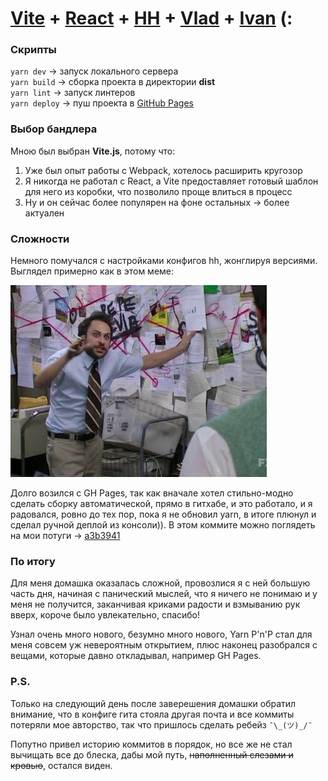 # [Vite](https://vitejs.dev) + [React](https://react.dev) + [HH](https://hh.ru/) + [Vlad](https://vladpetrov.me) + [Ivan](https://github.com/ipetropolsky/) (:

### Скрипты

`yarn dev` → запуск локального сервера \
`yarn build` → сборка проекта в директории **dist** \
`yarn lint` → запуск линтеров \
`yarn deploy` → пуш проекта в [GitHub Pages](https://grafv1ad.github.io/hh-school-env/)

### Выбор бандлера

Мною был выбран **Vite.js**, потому что:
1. Уже был опыт работы с Webpack, хотелось расширить кругозор
2. Я никогда не работал с React, а Vite предоставляет готовый шаблон для него из коробки, что позволило проще влиться в процесс
3. Ну и он сейчас более популярен на фоне остальных → более актуален

### Сложности

Немного помучался с настройками конфигов hh, жонглируя версиями. \
Выглядел примерно как в этом меме:

![мем](public/meme.jpg) 

Долго возился с GH Pages, так как вначале хотел стильно-модно сделать сборку автоматической, прямо в гитхабе, и это работало, и я радовался, ровно до тех пор, пока я не обновил yarn, в итоге плюнул и сделал ручной деплой из консоли)). В этом коммите можно поглядеть на мои потуги → [a3b3941](https://github.com/grafv1ad/hh-school-env/commit/a3b3941)

### По итогу

Для меня домашка оказалась сложной, провозлися я с ней большую часть дня, начиная с панический мыслей, что я ничего не понимаю и у меня не получится, заканчивая криками радости и взмыванию рук вверх, короче было увлекательно, спасибо!

Узнал очень много нового, безумно много нового, Yarn P'n'P cтал для меня совсем уж невероятным открытием, плюс наконец разобрался с вещами, которые давно откладывал, например GH Pages.

### P.S.

Только на следующий день после заверешения домашки обратил внимание, что в конфиге гита стояла другая почта и все коммиты потеряли мое авторство, так что пришлось сделать ребейз `¯\_(ツ)_/¯`

Попутно привел историю коммитов в порядок, но все же не стал вычищать все до блеска, дабы мой путь, ~~наполненный слезами и кровью~~, остался виден.